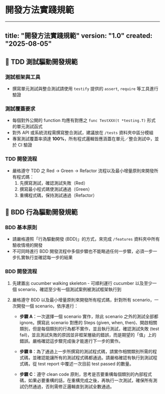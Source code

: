 # 開發方法實踐規範

---
title: "開發方法實踐規範"
version: "1.0"
created: "2025-08-05"
---

## 🧪 TDD 測試驅動開發規範

### 測試框架與工具

- 撰寫單元測試與整合測試請使用 `testify` 提供的 `assert`, `require` 等工具進行驗證

### 測試覆蓋要求

- 每個對外公開的 function 均應有對應之 `func TestXXX(t *testing.T)` 形式的單元測試函式
- 對外 API 或系統流程需撰寫整合測試，建議放在 `/tests` 資料夾中區分模組
- 專案測試覆蓋率須達 **100%**，所有程式邏輯皆應涵蓋在單元／整合測試中，並於 CI 驗證

### TDD 開發流程

- 嚴格遵守 TDD 之 Red → Green → Refactor 流程以及最小增量原則來開發所有程式碼：
  1. 先撰寫測試，確認測試失敗（Red）
  2. 撰寫最小程式碼使測試通過（Green）
  3. 重構程式碼，保持測試通過（Refactor）

## 🔄 BDD 行為驅動開發規範

### BDD 基本原則

- 請嚴格遵照「行為驅動開發 (BDD)」的方式，來完成 `/features` 資料夾中所有驗收情境的開發
- 不可同時進行 BDD 開發流程中多個步驟也不能略過任何一步驟，必須一步一步扎實執行並確認每一步的結果

### BDD 開發流程

1. 先建置出 cucumber walking skeleton - 可順利運行 cucumber 以及至少一個 scenario，確認至少有一個測試案例被測試框架執行到

2. 嚴格遵守 BDD 以及最小增量原則來開發所有程式碼，針對所有 scenario，一次開發一個 scenario，依序進行：

   - **步驟 A**：一次選擇一個 scenario 實作，除此 scenario 之外的測試全部都 ignore。撰寫此 scenario 對應的 Steps (given, when, then)、開啟相關類別，但是每個類別的行為都不實作，並且執行測試，確認測試失敗 (test fail)，並且測試失敗的原因並非框架層級的錯誤，而是期望的「值」上的錯誤。嚴格確認這步驟完成後才能進行下一步的實作。
   
   - **步驟 B**：為了通過上一步所撰寫的測試程式碼，請實作相關類別所需的程式碼，並確認能讓所有的測試程式碼都通過。請嚴格確認有執行到測試程式碼，從 test report 中覆述一次目前 test passed 的數量。
   
   - **步驟 C**：遵守 clean code 原則，思考是否要重構每個類別的內部程式碼，如果必要重構的話，在重構完成之後，再執行一次測試，確保所有測試仍然通過，否則需修正邏輯直到測試全數通過。